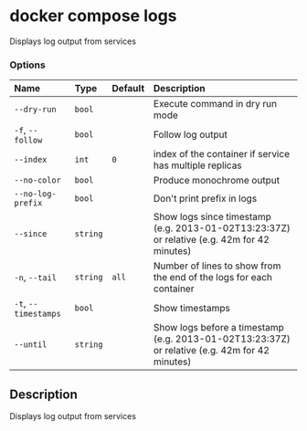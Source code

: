 # docker compose logs

<!---MARKER_GEN_START-->
Displays log output from services

### Options

| Name                 | Type     | Default | Description                                                                                    |
|:---------------------|:---------|:--------|:-----------------------------------------------------------------------------------------------|
| `--dry-run`          | `bool`   |         | Execute command in dry run mode                                                                |
| `-f`, `--follow`     | `bool`   |         | Follow log output                                                                              |
| `--index`            | `int`    | `0`     | index of the container if service has multiple replicas                                        |
| `--no-color`         | `bool`   |         | Produce monochrome output                                                                      |
| `--no-log-prefix`    | `bool`   |         | Don't print prefix in logs                                                                     |
| `--since`            | `string` |         | Show logs since timestamp (e.g. 2013-01-02T13:23:37Z) or relative (e.g. 42m for 42 minutes)    |
| `-n`, `--tail`       | `string` | `all`   | Number of lines to show from the end of the logs for each container                            |
| `-t`, `--timestamps` | `bool`   |         | Show timestamps                                                                                |
| `--until`            | `string` |         | Show logs before a timestamp (e.g. 2013-01-02T13:23:37Z) or relative (e.g. 42m for 42 minutes) |

<!---MARKER_GEN_END-->

## Description

Displays log output from services
